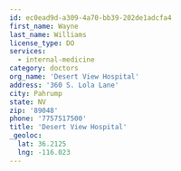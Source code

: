 ```yaml
---
id: ec0ead9d-a309-4a70-bb39-202de1adcfa4
first_name: Wayne
last_name: Williams
license_type: DO
services:
  - internal-medicine
category: doctors
org_name: 'Desert View Hospital'
address: '360 S. Lola Lane'
city: Pahrump
state: NV
zip: '89048'
phone: '7757517500'
title: 'Desert View Hospital'
_geoloc:
  lat: 36.2125
  lng: -116.023
---
```

